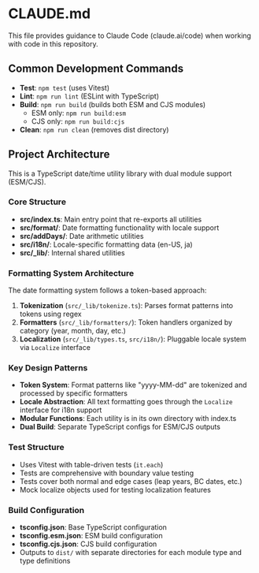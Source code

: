 # CLAUDE.md

This file provides guidance to Claude Code (claude.ai/code) when working with code in this repository.

## Common Development Commands

- **Test**: `npm test` (uses Vitest)
- **Lint**: `npm run lint` (ESLint with TypeScript)
- **Build**: `npm run build` (builds both ESM and CJS modules)
  - ESM only: `npm run build:esm`
  - CJS only: `npm run build:cjs`
- **Clean**: `npm run clean` (removes dist directory)

## Project Architecture

This is a TypeScript date/time utility library with dual module support (ESM/CJS).

### Core Structure

- **src/index.ts**: Main entry point that re-exports all utilities
- **src/format/**: Date formatting functionality with locale support
- **src/addDays/**: Date arithmetic utilities
- **src/i18n/**: Locale-specific formatting data (en-US, ja)
- **src/_lib/**: Internal shared utilities

### Formatting System Architecture

The date formatting system follows a token-based approach:

1. **Tokenization** (`src/_lib/tokenize.ts`): Parses format patterns into tokens using regex
2. **Formatters** (`src/_lib/formatters/`): Token handlers organized by category (year, month, day, etc.)
3. **Localization** (`src/_lib/types.ts`, `src/i18n/`): Pluggable locale system via `Localize` interface

### Key Design Patterns

- **Token System**: Format patterns like "yyyy-MM-dd" are tokenized and processed by specific formatters
- **Locale Abstraction**: All text formatting goes through the `Localize` interface for i18n support
- **Modular Functions**: Each utility is in its own directory with index.ts
- **Dual Build**: Separate TypeScript configs for ESM/CJS outputs

### Test Structure

- Uses Vitest with table-driven tests (`it.each`)
- Tests are comprehensive with boundary value testing
- Tests cover both normal and edge cases (leap years, BC dates, etc.)
- Mock localize objects used for testing localization features

### Build Configuration

- **tsconfig.json**: Base TypeScript configuration
- **tsconfig.esm.json**: ESM build configuration
- **tsconfig.cjs.json**: CJS build configuration
- Outputs to `dist/` with separate directories for each module type and type definitions